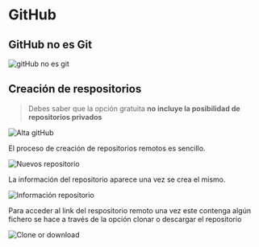 # **GitHub**

## GitHub no es Git

![gitHub no es git](https://www.appcoda.com/wp-content/uploads/2018/04/git-notequal-github.png)


## Creación de respositorios


> Debes saber que la opción gratuita **no incluye la posibilidad de repositorios privados**

![Alta gitHub](https://www.wikihow.com/images/thumb/2/2c/Join-github-1.jpg/728px-Join-github-1.jpg)

El proceso de creación de repositorios remotos es sencillo.

![Nuevos repositorio](http://www.malgreve.net/wp-content/uploads/2014/02/GitHub-Create-New-Repository.png)

La información del repositorio aparece una vez se crea el mismo.

![Información repositorio](https://d186loudes4jlv.cloudfront.net/git/images/github_new_repo3.png)

Para acceder al link del respositorio remoto una vez este contenga algún fichero se hace a través de la opción clonar o descargar el repositorio

![Clone or download](https://services.github.com/on-demand/images/gifs/github-cli/git-clone.gif)

